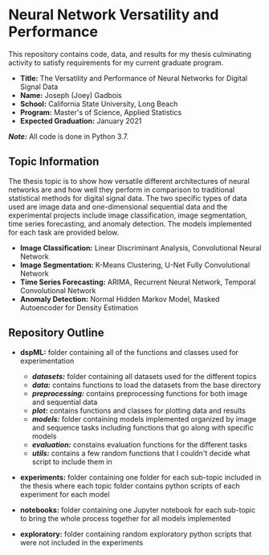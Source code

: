 # Neural Network Versatility and Performance 

This repository contains code, data, and results for my thesis culminating activity to satisfy requirements for my current graduate program. 

* **Title:** The Versatility and Performance of Neural Networks for Digital Signal Data 
* **Name:** Joseph (Joey) Gadbois 
* **School:** California State University, Long Beach 
* **Program:** Master's of Science, Applied Statistics 
* **Expected Graduation:** January 2021

***Note:*** All code is done in Python 3.7.

## Topic Information

The thesis topic is to show how versatile different architectures of neural networks are and how well they perform in comparison to traditional statistical methods for digital signal data. The two specific types of data used are image data and one-dimensional sequential data and the experimental projects include image classification, image segmentation, time series forecasting, and anomaly detection. The models implemented for each task are provided below. 

* **Image Classification:** Linear Discriminant Analysis, Convolutional Neural Network 
* **Image Segmentation:** K-Means Clustering, U-Net Fully Convolutional Network 
* **Time Series Forecasting:** ARIMA, Recurrent Neural Network, Temporal Convolutional Network 
* **Anomaly Detection:** Normal Hidden Markov Model, Masked Autoencoder for Density Estimation 


## Repository Outline 

* **dspML:** folder containing all of the functions and classes used for experimentation 
  * ***datasets:*** folder containing all datasets used for the different topics 
  * ***data:*** contains functions to load the datasets from the base directory 
  * ***preprocessing:*** contains preprocessing functions for both image and sequential data 
  * ***plot:*** contains functions and classes for plotting data and results 
  * ***models:*** folder containing models implemented organized by image and sequence tasks including functions that go along with specific models 
  * ***evaluation:*** constains evaluation functions for the different tasks 
  * ***utils:*** contains a few random functions that I couldn't decide what script to include them in 

* **experiments:** folder containing one folder for each sub-topic included in the thesis where each topic folder contains python scripts of each experiment for each model 
* **notebooks:** folder containing one Jupyter notebook for each sub-topic to bring the whole process together for all models implemented 
* **exploratory:** folder containing random exploratory python scripts that were not included in the experiments 


